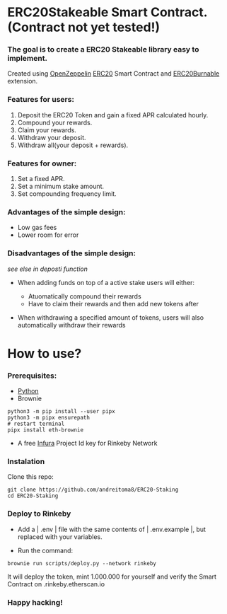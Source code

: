 # ERC20Stakeable Smart Contract. (Contract not yet tested!)
### The goal is to create a ERC20 Stakeable library easy to implement.

Created using [OpenZeppelin](https://openzeppelin.com/) [ERC20](https://github.com/OpenZeppelin/openzeppelin-contracts/blob/master/contracts/token/ERC20/ERC20.sol) Smart Contract and [ERC20Burnable](https://github.com/OpenZeppelin/openzeppelin-contracts/blob/master/contracts/token/ERC20/extensions/ERC20Burnable.sol) extension.

### Features for users:

1. Deposit the ERC20 Token and gain a fixed APR calculated hourly.
1. Compound your rewards.
1. Claim your rewards.
1. Withdraw your deposit.
1. Withdraw all(your deposit + rewards).

### Features for owner:

1. Set a fixed APR.
1. Set a minimum stake amount.
1. Set compounding frequency limit.

### Advantages of the simple design:

- Low gas fees
- Lower room for error

### Disadvantages of the simple design:
*see else in deposti function*

- When adding funds on top of a active stake users will either:
    - Atuomatically compound their rewards
    - Have to claim their rewards and then add new tokens after

- When withdrawing a specified amount of tokens, users will also automatically withdraw their rewards


# How to use?

### Prerequisites:

- [Python](https://www.python.org/downloads/)
- Brownie
```
python3 -m pip install --user pipx
python3 -m pipx ensurepath
# restart terminal
pipx install eth-brownie
```
- A free [Infura](https://infura.io/) Project Id key for Rinkeby Network

### Instalation 

Clone this repo:

```
git clone https://github.com/andreitoma8/ERC20-Staking
cd ERC20-Staking
```

### Deploy to Rinkeby

- Add a | .env | file with the same contents of | .env.example |, but replaced with your variables.

- Run the command:
```
brownie run scripts/deploy.py --network rinkeby
```
It will deploy the token, mint 1.000.000 for yourself and verify the Smart Contract on .rinkeby.etherscan.io

### Happy hacking!